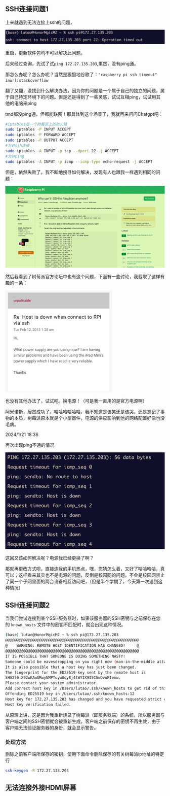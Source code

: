 ## SSH连接问题1

上来就遇到无法连接上ssh的问题，

![image-20240122110721619](../../Pic/image-20240122110721619.png)

重启，更新软件包均不可以解决此问题。

后来经过查询，先试了试`ping 172.27.135.203`,果然，没有ping通。

那怎么办呢？怎么办呢？当然是狠狠地谷歌了：`"raspberry pi ssh timeout"  inurl:stackoverflow` 

翻了又翻，没找到什么解决办法，因为你的问题是一个属于自己的独立的问题，属于自己特定环境下的问题。但是还是得到了一些灵感，试试互相ping，试试用其他的电脑来ping

tmd都没ping通，但都能联网！那具体到这个场景了，我就再来问问Chatgpt吧：

```bash
#iptables是一个树莓派上的防火墙
sudo iptables -P INPUT ACCEPT
sudo iptables -P FORWARD ACCEPT
sudo iptables -P OUTPUT ACCEPT
#允许ssh连接
sudo iptables -A INPUT -p tcp --dport 22 -j ACCEPT
#允许ping
sudo iptables -A INPUT -p icmp --icmp-type echo-request -j ACCEPT

```

但是，依然失败了。我不断地搜寻如何解决，发现有人也跟我一样遇到相同的问题：

<img src="../../Pic/image-20240122162341795.png" alt="image-20240122162341795" style="zoom:50%;" />

然后我看到了树莓派官方论坛中也有这个问题，下面有一些讨论，我截取了这样有趣的一条：

<img src="../../Pic/image-20240122162249278.png" alt="image-20240122162249278" style="zoom:33%;" />

也没有其他办法了，试试吧。换电源！（可是我一直用的是官方电源啊）

阿米诺斯，居然成功了。哈哈哈哈哈哈，我不知道是该笑还是该哭。还是忘记了事物的本质，树莓派原本就是个小型器件，电源的供应影响到他的网络配置好像也没毛病。

2024/1/21 18:36

再次出现ping不通的情况

<img src="../../Pic/image-20240122183637587.png" alt="image-20240122183637587" style="zoom:50%;" />

这回又该如何解决呢？电源我已经更换了啊？

那就再更改方式呗，直接连我的手机热点，嘿，您猜怎么着，又好了哈哈哈哈，真可以；这样看来其实也不是电源的问题，反倒是校园网的问题，不会是校园网禁止了同一个子网里面的两台设备相互访问吧，（但是半个学期了，今天第一次遇到这种情况）

## SSH连接问题2

当我们尝试连接到某个SSH服务器时，如果该服务器的SSH密钥与之前保存在您的 `known_hosts` 文件中的密钥不匹配时，就会出现这种情况。

```bash
(base) lutao@HonorMgicM2 ~ % ssh pi@172.27.135.203
@@@@@@@@@@@@@@@@@@@@@@@@@@@@@@@@@@@@@@@@@@@@@@@@@@@@@@@@@@@
@    WARNING: REMOTE HOST IDENTIFICATION HAS CHANGED!     @
@@@@@@@@@@@@@@@@@@@@@@@@@@@@@@@@@@@@@@@@@@@@@@@@@@@@@@@@@@@
IT IS POSSIBLE THAT SOMEONE IS DOING SOMETHING NASTY!
Someone could be eavesdropping on you right now (man-in-the-middle attack)!
It is also possible that a host key has just been changed.
The fingerprint for the ED25519 key sent by the remote host is
SHA256:X92wKAwURwyNMPToywGqy8j4lWYIX9I5CGwDvuKIenw.
Please contact your system administrator.
Add correct host key in /Users/lutao/.ssh/known_hosts to get rid of this message.
Offending ED25519 key in /Users/lutao/.ssh/known_hosts:12
Host key for 172.27.135.203 has changed and you have requested strict checking.
Host key verification failed.
```

从原理上讲，这是因为我重新烧录了树莓派（即服务器端）的系统，所以服务器与客户端之间的SSH密钥就会被重新生成，客户端之前保存的密钥不再生效，由于客户端无法验证服务器的身份，就会显示警告。

### 处理方法

删除之前客户端所保存的密钥，使用下面命令删除保存的有关树莓派ip地址的特定行

```bash
ssh-keygen -R 172.27.135.203
```

## 无法连接外接HDMI屏幕
